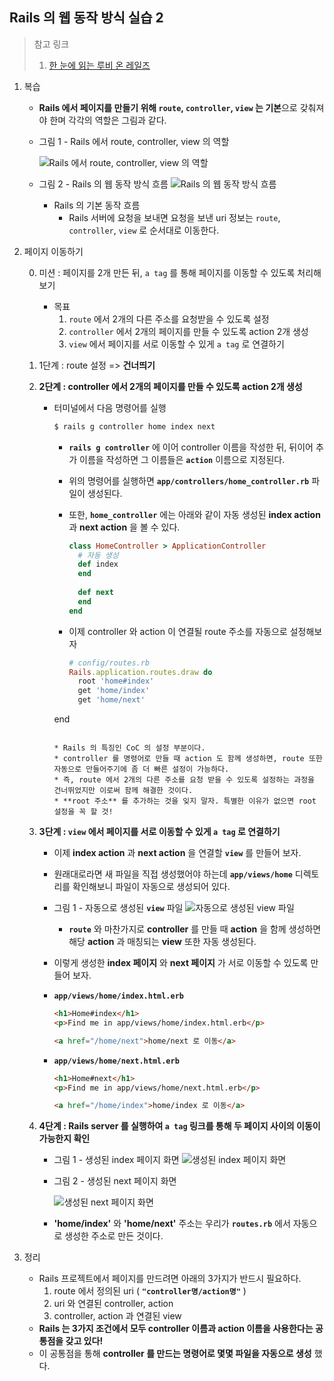 ## Rails 의 웹 동작 방식 실습 2

> 참고 링크
>
> 1. [한 눈에 읽는 루비 온 레일즈](https://edu.goorm.io/learn/lecture/16335/%ED%95%9C-%EB%88%88%EC%97%90-%EC%9D%BD%EB%8A%94-%EB%A3%A8%EB%B9%84-%EC%98%A8-%EB%A0%88%EC%9D%BC%EC%A6%88)

1. 복습

   * **Rails 에서 페이지를 만들기 위해 `route`, `controller`, `view` 는 기본**으로 갖춰져야 한며 각각의 역할은 그림과 같다.

   * 그림 1 - Rails 에서 route, controller, view 의 역할

     ![Rails 에서 route, controller, view 의 역할](https://grm-project-template-bucket.s3.ap-northeast-2.amazonaws.com/lesson/les_PVSgO_1572330647131/673f2314a215a367bc3327ca67c693167eab09d38986309b6341230663ce0d1c.png)

   * 그림 2 - Rails 의 웹 동작 방식 흐름
     ![Rails 의 웹 동작 방식 흐름](https://grm-project-template-bucket.s3.ap-northeast-2.amazonaws.com/lesson/les_PVSgO_1572330647131/bf5c46e87123452921345cb509bdca965208befea238967be281cf669370c035.png)

     * Rails 의 기본 동작 흐름
       * Rails 서버에 요청을 보내면 요청을 보낸 uri 정보는 `route`, `controller`, `view` 로 순서대로 이동한다.

2. 페이지 이동하기

   0. 미션 : 페이지를 2개 만든 뒤,  `a tag` 를 통해 페이지를 이동할 수 있도록 처리해보기

      * 목표
        1. `route` 에서 2개의 다른 주소를 요청받을 수 있도록 설정
        2. `controller` 에서 2개의 페이지를 만들 수 있도록 action 2개 생성 
        3. `view` 에서 페이지를 서로 이동할 수 있게  `a tag` 로 연결하기

   1. 1단계 : route 설정 => **건너띄기**

   2. **2단계 : controller 에서 2개의 페이지를 만들 수 있도록 action 2개 생성**

      * 터미널에서 다음 명령어를 실행

        ```powershell
        $ rails g controller home index next
        ```

        * **`rails g controller`** 에 이어 controller 이름을 작성한 뒤, 뒤이어 추가 이름을 작성하면 그 이름들은 **`action`** 이름으로 지정된다.

        * 위의 명령어를 실행하면 **`app/controllers/home_controller.rb`** 파일이 생성된다.

        * 또한, **`home_controller`** 에는 아래와 같이 자동 생성된 **index action** 과 **next action** 을 볼 수 있다.

          ```ruby
          class HomeController > ApplicationController
            # 자동 생성
            def index
            end
            
            def next
            end
          end
          ```

        * 이제 controller 와 action 이 연결될 route 주소를 자동으로 설정해보자

          ```ruby
          # config/routes.rb
          Rails.application.routes.draw do
            root 'home#index'
            get 'home/index'
            get 'home/next'
        end
          ```
          
          * Rails 의 특징인 CoC 의 설정 부분이다.
          * controller 를 명령어로 만들 때 action 도 함께 생성하면, route 또한 자동으로 만들어주기에 좀 더 빠른 설정이 가능하다.
          * 즉, route 에서 2개의 다른 주소를 요청 받을 수 있도록 설정하는 과정을 건너뛰었지만 이로써 함께 해결한 것이다.
          * **root 주소** 를 추가하는 것을 잊지 말자. 특별한 이유가 없으면 root 설정을 꼭 할 것!

   3. **3단계 : `view` 에서 페이지를 서로 이동할 수 있게 `a tag` 로 연결하기**

      * 이제 **index action** 과 **next action** 을 연결할 **`view`** 를 만들어 보자.

      * 원래대로라면 새 파일을 직접 생성했어야 하는데 **`app/views/home`** 디렉토리를 확인해보니 파일이 자동으로 생성되어 있다.

      * 그림 1 - 자동으로 생성된 **`view`** 파일
        ![자동으로 생성된 view 파일](https://grm-project-template-bucket.s3.ap-northeast-2.amazonaws.com/lesson/les_PVSgO_1572330647131/a6443e393df325833ccc3cf56b2dd01e4a3590a9d50cee49dcc7d8240dece4a2.JPG)

        * **`route`** 와 마찬가지로 **controller** 를 만들 때 **action** 을 함께 생성하면 해당 **action** 과 매칭되는 **view** 또한 자동 생성된다.

      * 이렇게 생성한 **index 페이지** 와 **next 페이지** 가 서로 이동할 수 있도록 만들어 보자.

      * **`app/views/home/index.html.erb`**

        ```html
        <h1>Home#index</h1>
        <p>Find me in app/views/home/index.html.erb</p>
        
        <a href="/home/next">home/next 로 이동</a>
        ```

      * **`app/views/home/next.html.erb`**

        ```html
        <h1>Home#next</h1>
        <p>Find me in app/views/home/next.html.erb</p>
        
        <a href="/home/index">home/index 로 이동</a>
        ```

   4. **4단계 : Rails server 를 실행하여 `a tag`  링크를 통해 두 페이지 사이의 이동이 가능한지 확인**

      * 그림 1 - 생성된 index 페이지 화면
        ![생성된 index 페이지 화면](https://grm-project-template-bucket.s3.ap-northeast-2.amazonaws.com/lesson/les_PVSgO_1572330647131/7a0b0c1e59bd8affda85486773d079224dbab916228e13e727c368a700d97811.png)

      * 그림 2 - 생성된 next 페이지 화면

        ![생성된 next 페이지 화면](https://grm-project-template-bucket.s3.ap-northeast-2.amazonaws.com/lesson/les_PVSgO_1572330647131/5ae5e1e73e698ad2059591a7f4a513561c056e6518b7870dc83782bf3bed3e8d.png)

      * **'home/index'**  와  **'home/next'** 주소는 우리가 **`routes.rb`** 에서 자동으로 생성한 주소로 만든 것이다.

3. 정리

   * Rails 프로젝트에서 페이지를 만드려면 아래의 3가지가 반드시 필요하다.
     1. route 에서 정의된 uri ( **`"controller명/action명"`** )
     2. uri 와 연결된 controller, action
     3. controller, action 과 연결된 view
   * **Rails 는 3가지 조건에서 모두 controller 이름과 action 이름을 사용한다는 공통점을 갖고 있다!**
   * 이 공통점을 통해 **controller 를 만드는 명령어로 몇몇 파일을 자동으로 생성** 했다.